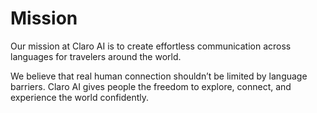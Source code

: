 # Mission

Our mission at Claro AI is to create effortless communication across languages for travelers around the world.

We believe that real human connection shouldn’t be limited by language barriers. Claro AI gives people the freedom to explore, connect, and experience the world confidently.

